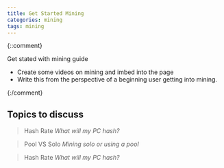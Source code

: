 ```yaml
---
title: Get Started Mining
categories: mining
tags: mining
---
```





{::comment}

Get stated with mining guide

* Create some videos on mining and imbed into the page
* Write this from the perspective of a beginning user getting into mining.


{:/comment}


## Topics to discuss

<blockquote>Hash Rate<cite> What will my PC hash?</cite></blockquote>

<blockquote>Pool VS Solo<cite> Mining solo or using a pool</cite></blockquote>

<blockquote>Hash Rate<cite> What will my PC hash?</cite></blockquote>
